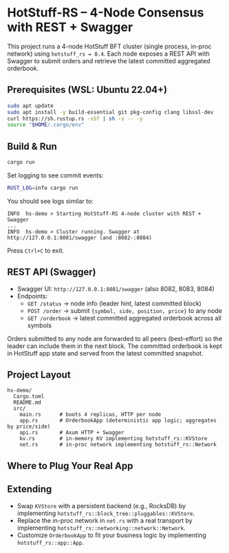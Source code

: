 # HotStuff-RS – 4-Node Consensus with REST + Swagger

This project runs a 4-node HotStuff BFT cluster (single process, in-proc network) using `hotstuff_rs = 0.4`. Each node exposes a REST API with Swagger to submit orders and retrieve the latest committed aggregated orderbook.

## Prerequisites (WSL: Ubuntu 22.04+)

```bash
sudo apt update
sudo apt install -y build-essential git pkg-config clang libssl-dev
curl https://sh.rustup.rs -sSf | sh -s -- -y
source "$HOME/.cargo/env"
```

## Build & Run

```bash
cargo run
```

Set logging to see commit events:

```bash
RUST_LOG=info cargo run
```

You should see logs similar to:

```
INFO  hs-demo > Starting HotStuff-RS 4-node cluster with REST + Swagger
...
INFO  hs-demo > Cluster running. Swagger at http://127.0.0.1:8081/swagger (and :8082-:8084)
```

Press `Ctrl+C` to exit.

## REST API (Swagger)

- Swagger UI: `http://127.0.0.1:8081/swagger` (also 8082, 8083, 8084)
- Endpoints:
  - `GET /status` → node info (leader hint, latest committed block)
  - `POST /order` → submit `{symbol, side, position, price}` to any node
  - `GET /orderbook` → latest committed aggregated orderbook across all symbols

Orders submitted to any node are forwarded to all peers (best-effort) so the leader can include them in the next block. The committed orderbook is kept in HotStuff app state and served from the latest committed snapshot.
## Project Layout

```
hs-demo/
  Cargo.toml
  README.md
  src/
    main.rs      # boots 4 replicas, HTTP per node
    app.rs       # OrderbookApp (deterministic app logic; aggregates by price/side)
    api.rs       # Axum HTTP + Swagger
    kv.rs        # in-memory KV implementing hotstuff_rs::KVStore
    net.rs       # in-proc network implementing hotstuff_rs::Network
```

## Where to Plug Your Real App

## Extending

- Swap `KVStore` with a persistent backend (e.g., RocksDB) by implementing `hotstuff_rs::block_tree::pluggables::KVStore`.
- Replace the in-proc network in `net.rs` with a real transport by implementing `hotstuff_rs::networking::network::Network`.
- Customize `OrderbookApp` to fit your business logic by implementing `hotstuff_rs::app::App`.
